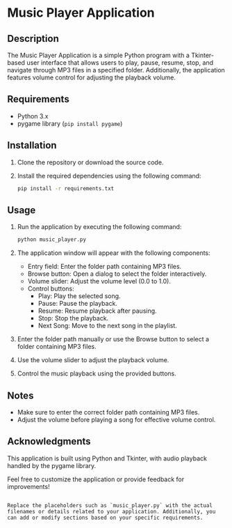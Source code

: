 
# Music Player Application

## Description

The Music Player Application is a simple Python program with a Tkinter-based user interface that allows users to play, pause, resume, stop, and navigate through MP3 files in a specified folder. Additionally, the application features volume control for adjusting the playback volume.

## Requirements

- Python 3.x
- pygame library (`pip install pygame`)

## Installation

1. Clone the repository or download the source code.
2. Install the required dependencies using the following command:

   ```bash
   pip install -r requirements.txt
   ```

## Usage

1. Run the application by executing the following command:

   ```bash
   python music_player.py
   ```

2. The application window will appear with the following components:

   - Entry field: Enter the folder path containing MP3 files.
   - Browse button: Open a dialog to select the folder interactively.
   - Volume slider: Adjust the volume level (0.0 to 1.0).
   - Control buttons:
     - Play: Play the selected song.
     - Pause: Pause the playback.
     - Resume: Resume playback after pausing.
     - Stop: Stop the playback.
     - Next Song: Move to the next song in the playlist.

3. Enter the folder path manually or use the Browse button to select a folder containing MP3 files.

4. Use the volume slider to adjust the playback volume.

5. Control the music playback using the provided buttons.

## Notes

- Make sure to enter the correct folder path containing MP3 files.
- Adjust the volume before playing a song for effective volume control.

## Acknowledgments

This application is built using Python and Tkinter, with audio playback handled by the pygame library.

Feel free to customize the application or provide feedback for improvements!
```

Replace the placeholders such as `music_player.py` with the actual filenames or details related to your application. Additionally, you can add or modify sections based on your specific requirements.
 
